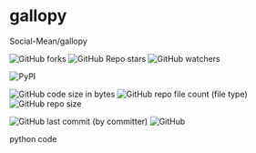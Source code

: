 # gallopy

[//]: # ([![Security Status]&#40;https://www.murphysec.com/platform3/v31/badge/1672429726910406656.svg&#41;]&#40;https://www.murphysec.com/console/report/1672429726864269312/1672429726910406656&#41; )
Social-Mean/gallopy

![GitHub forks](https://img.shields.io/github/forks/Social-Mean/gallopy)
![GitHub Repo stars](https://img.shields.io/github/stars/Social-Mean/gallopy)
![GitHub watchers](https://img.shields.io/github/watchers/Social-Mean/gallopy)

![PyPI](https://img.shields.io/pypi/v/gallopy)

![GitHub code size in bytes](https://img.shields.io/github/languages/code-size/Social-Mean/gallopy)
![GitHub repo file count (file type)](https://img.shields.io/github/directory-file-count/Social-Mean/gallopy)
![GitHub repo size](https://img.shields.io/github/repo-size/Social-Mean/gallopy)

![GitHub last commit (by committer)](https://img.shields.io/github/last-commit/Social-Mean/gallopy)
![GitHub](https://img.shields.io/github/license/Social-Mean/gallopy)



python code
